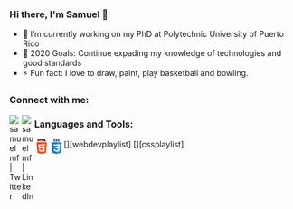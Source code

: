 ### Hi there, I'm Samuel 👋
- 🔭 I’m currently working on my PhD at Polytechnic University of Puerto Rico
- 🥅 2020 Goals: Continue expading my knowledge of technologies and good standards
- ⚡ Fun fact: I love to draw, paint, play basketball and bowling.

### Connect with me:

<!-- [<img align="left" alt="codeSTACKr.com" width="22px" src="https://raw.githubusercontent.com/iconic/open-iconic/master/svg/globe.svg" />][website]
-->
[<img align="left" alt="samuelmf | Twitter" width="22px" src="https://cdn.jsdelivr.net/npm/simple-icons@v3/icons/twitter.svg" />][twitter]
[<img align="left" alt="samuelmf | LinkedIn" width="22px" src="https://cdn.jsdelivr.net/npm/simple-icons@v3/icons/linkedin.svg" />][linkedin]

### Languages and Tools:
[<img align="left" alt="HTML5" width="26px" src="https://raw.githubusercontent.com/github/explore/80688e429a7d4ef2fca1e82350fe8e3517d3494d/topics/html/html.png" />][webdevplaylist]
[<img align="left" alt="CSS3" width="26px" src="https://raw.githubusercontent.com/github/explore/80688e429a7d4ef2fca1e82350fe8e3517d3494d/topics/css/css.png" />][cssplaylist]


<!--
**samuelemf/samuelemf** is a ✨ _special_ ✨ repository because its `README.md` (this file) appears on your GitHub profile.
-->
[linkedin]: https://www.linkedin.com/in/samuelemf/
[twitter]: https://twitter.com/samuelmf27
